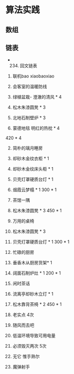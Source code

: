 # 算法实践

## 数组

## 链表

* 234. 回文链表 [](https://leetcode-cn.com/problems/palindrome-linked-list/)

1. 联机bao xiaobaoxiao


5. 会客室的温暖防线
  1. 绿植盆栽- 澄澈的清风 * 4
  2. 松木朱漆圆凳 * 3
  3. 北地石制壁炉 * 3
  4. 蒙德地毯 明红的热枕 * 4

420 * 4

2. 简朴的璃月睡房 
  1. 却砂木金纹衣柜 * 1
  2. 却砂木金纹床头柜 * 1
  3. 贝壳灯罩硬质台灯 * 1
  4. 烟霞云梦榻 * 1
300 * 1

3. 茶馆一隅
  1. 松木朱漆圆凳 * 3
450 * 1

4. 万用的桌椅
  1. 松木朱漆圆凳 * 3
  2. 贝壳灯罩硬质台灯 * 1
300 * 1

5. 忙碌的厨房
  1. 垂香木从厨房货架* 1 
  2. 阔面石制炉灶 * 1
200 * 1

6. 闲时茶话
  1. 流离亭却砂木立灯 * 1
  2. 松木靠背茶椅 * 2
450 * 1

1. 老实点 4次
2. 随风而去吧
3. 低温环境导致可用电量
4. 必须毁灭两次 5次

5. 无它 惟手熟尔
6. 魔弹射手
